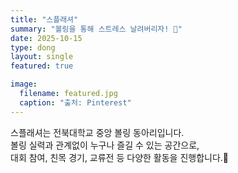 ```yaml
---
title: "스플래셔"
summary: "볼링을 통해 스트레스 날려버리자! 🎳"
date: 2025-10-15
type: dong
layout: single
featured: true

image:
  filename: featured.jpg
  caption: "출처: Pinterest"
---
```


스플래셔는 전북대학교 중앙 볼링 동아리입니다.  
볼링 실력과 관계없이 누구나 즐길 수 있는 공간으로,  
대회 참여, 친목 경기, 교류전 등 다양한 활동을 진행합니다.🎳  
